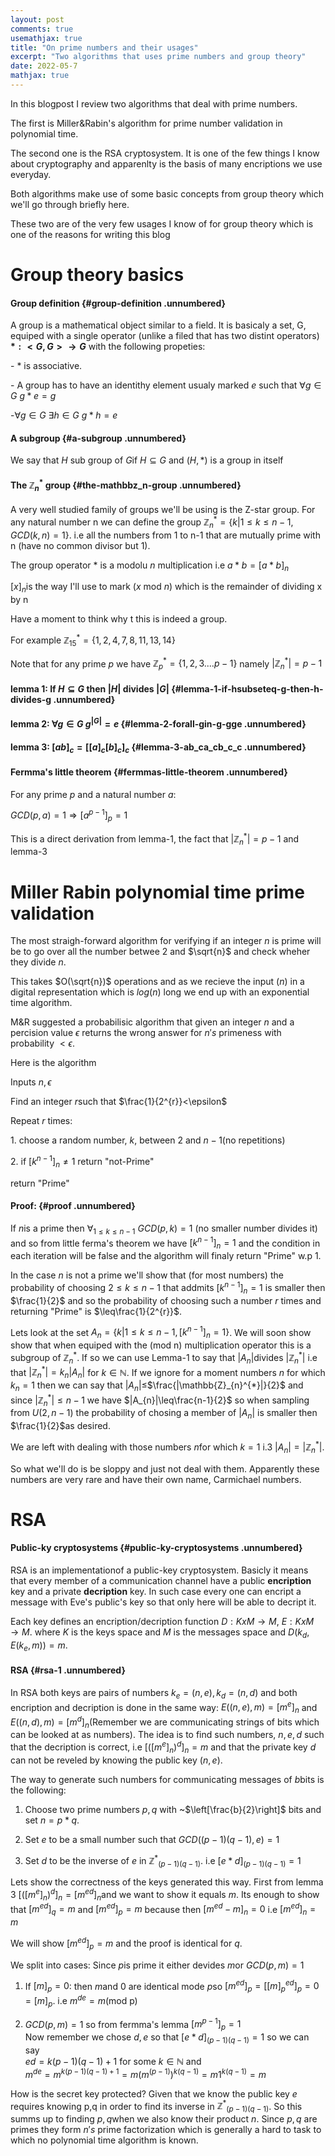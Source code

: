 ```yaml
---
layout: post
comments: true
usemathjax: true
title: "On prime numbers and their usages"
excerpt: "Two algorithms that uses prime numbers and group theory"
date: 2022-05-7
mathjax: true
---
```


In this blogpost I review two algorithms that deal with prime numbers.

The first is Miller&Rabin's algorithm for prime number validation in
polynomial time.

The second one is the RSA cryptosystem. It is one of the few things I know about cryptography and apparenlty is the basis of many encriptions
we use everyday.

Both algorithms make use of some basic concepts from group theory which
we'll go through briefly here.

These two are of the very few usages I know of for group theory which is
one of the reasons for writing this blog


Group theory basics
===================

#### Group definition {#group-definition .unnumbered}

A group is a mathematical object similar to a field. It is basicaly a
set, G, equiped with a single operator (unlike a filed that has two
distint operators) **$*:<G,G>\longrightarrow G$** with the following
propeties:

\- \* is associative.

\- A group has to have an identithy element usualy marked $e$ such that
$\forall g\in G\ g*e=g$

\-$\forall g\in G\ \exists h\in G\ g*h=e$

#### A subgroup  {#a-subgroup .unnumbered}

We say that $H$ sub group of $G$if $H\subseteq G$ and $(H,*)$ is a group
in itself

#### The $\mathbb{Z}_{n}^{*}$ group  {#the-mathbbz_n-group .unnumbered}

A very well studied family of groups we'll be using is the Z-star group.
For any natural number n we can define the group
$\mathbb{Z}_{n}^{*}=\left\{ k|1\leq k\leq n-1,GCD(k,n)=1\right\}$. i.e
all the numbers from 1 to n-1 that are mutually prime with n (have no
common divisor but 1).

The group operator \* is a modolu $n$ multiplication i.e $a*b=[a*b]_{n}$

$[x]_{n}$is the way I'll use to mark $(x\text{ mod }n)$ which is the
remainder of dividing x by n

Have a moment to think why t this is indeed a group.

For example $\mathbb{Z}_{15}^{*}=\{1,2,4,7,8,11,13,14\}$

Note that for any prime $p$ we have
$\mathbb{Z}_{p}^{*}=\{1,2,3....p-1\}$ namely $|\mathbb{Z}_{n}^{*}|=p-1$

#### lemma 1: If $H\subseteq G$ then $|H|$ divides $|G|$ {#lemma-1-if-hsubseteq-g-then-h-divides-g .unnumbered}

#### lemma 2: $\forall g\in G\ g^{|G|}=e$  {#lemma-2-forall-gin-g-gge .unnumbered}

#### lemma 3: $[ab]_{c}=[[a]_{c}[b]_{c}]_{c}$ {#lemma-3-ab_ca_cb_c_c .unnumbered}

#### Fermma's little theorem {#fermmas-little-theorem .unnumbered}

For any prime $p$ and a natural number $a$:

$GCD(p,a)=1\Longrightarrow[a^{p-1}]_{p}=1$

This is a direct derivation from lemma-1, the fact that
$|\mathbb{Z}_{n}^{*}|=p-1$ and lemma-3

Miller Rabin polynomial time prime validation
=============================================

The most straigh-forward algorithm for verifying if an integer $n$ is
prime will be to go over all the number betwee $2$ and $\sqrt{n}$ and
check wheher they divide $n$.

This takes $O(\sqrt{n})$ operations and as we recieve the input ($n)$ in
a digital representation which is $log(n)$ long we end up with an
exponential time algorithm.

M&R suggested a probabilisic algorithm that given an integer $n$ and a
percision value $\epsilon$ returns the wrong answer for $n's$ primeness
with probability $<\epsilon$.

Here is the algorithm

Inputs $n,\epsilon$

Find an integer $r$such that $\frac{1}{2^{r}}<\epsilon$

Repeat $r$ times:

1\. choose a random number, $k,$ between $2$ and $n-1$(no repetitions)

2\. if $[k^{n-1}]_{n}\neq1$ return "not-Prime"

return "Prime"

#### Proof: {#proof .unnumbered}

If $n$is a prime then $\forall_{1\leq k\leq n-1}$ $GCD(p,k)=1$ (no
smaller number divides it) and so from little ferma's theorem we have
$[k^{n-1}]_{n}=1$ and the condition in each iteration will be false and
the algorithm will finaly return "Prime" w.p 1.

In the case $n$ is not a prime we'll show that (for most numbers) the
probability of choosing $2\leq k\leq n-1$ that addmits $[k^{n-1}]_{n}=1$
is smaller then $\frac{1}{2}$ and so the probability of choosing such a
number $r$ times and returning "Prime" is $\leq\frac{1}{2^{r}}$.

Lets look at the set $A_{n}=\{k|1\leq k\leq n-1,[k^{n-1}]_{n}=1\}$. We
will soon show show that when equiped with the (mod n) multiplication
operator this is a subgroup of $\mathbb{Z}_{n}^{*}$. If so we can use
Lemma-1 to say that $|A_{n}|$divides $|\mathbb{Z}_{n}^{*}|$ i.e that
$|\mathbb{Z}_{n}^{*}|=k_{n}|A_{n}|$ for $k\in\mathbb{N}$. If we ignore
for a moment numbers $n$ for which $k_{n}=1$ then we can say that
$|A_{n}|\leq$$\frac{|\mathbb{Z}_{n}^{*}|}{2}$ and since
$|\mathbb{Z}_{n}^{*}|\leq n-1$ we have $|A_{n}|\leq\frac{n-1}{2}$ so
when sampling from $U(2,n-1)$ the probability of chosing a member of
$|A_{n}|$ is smaller then $\frac{1}{2}$as desired.

We are left with dealing with those numbers $n$for which $k=1$ i.3
$|A_{n}|=|\mathbb{Z}_{n}^{*}|$.

So what we'll do is be sloppy and just not deal with them. Apparently
these numbers are very rare and have their own name, Carmichael numbers.

RSA
===

#### Public-ky cryptosystems {#public-ky-cryptosystems .unnumbered}

RSA is an implementationof a public-key cryptosystem. Basicly it means
that every member of a communication channel have a public
**encription** key and a private **decription** key. In such case every
one can encript a message with Eve's public's key so that only here will
be able to decript it.

Each key defines an encription/decription function
$D:KxM\longrightarrow M,$ $E:KxM\longrightarrow M.$ where $K$ is the
keys space and $M$ is the messages space and $D(k_{d},E(k_{e},m))=m$.

#### RSA {#rsa-1 .unnumbered}

In RSA both keys are pairs of numbers $k_{e}=(n,e),k_{d}=(n,d)$ and both
encription and decription is done in the same way:
$E((n,e),m)=[m^{e}]_{n}$ and $E((n,d),m)=[m^{d}]_{n}$(Remember we are
communicating strings of bits which can be looked at as numbers). The
idea is to find such numbers, $n,e,d$ such that the decription is
correct, i.e $[([m^{e}]_{n})^{d}]_{n}=m$ and that the private key $d$
can not be reveled by knowing the public key $(n,e).$

The way to generate such numbers for communicating messages of $b$bits
is the following:

1.  Choose two prime numbers $p,q$ with \~$\left[\frac{b}{2}\right]$
    bits and set $n=p*q.$

2.  Set $e$ to be a small number such that $GCD((p-1)(q-1),e)=1$

3.  Set $d$ to be the inverse of $e$ in $\mathbb{Z^{*}}_{(p-1)(q-1)}$.
    i.e $[e*d]_{(p-1)(q-1)}=1$

Lets show the correctness of the keys generated this way. First from
lemma 3 $[([m^{e}]_{n})^{d}]_{n}=[m^{ed}]_{n}$and we want to show it
equals $m$. Its enough to show that $[m^{ed}]_{q}=m$ and
$[m^{ed}]_{p}=m$ because then $[m^{ed}-m]_{n}=0$ i.e $[m^{ed}]_{n}=m$

We will show $[m^{ed}]_{p}=m$ and the proof is identical for $q.$

We split into cases: Since $p$is prime it either devides $m$or
$GCD(p,m)=1$

1.  If $[m]_{p}=0:$ then $m$and 0 are identical mode $p$so
    $[m^{ed}]_{p}=[[m]_{p}^{ed}]_{p}=0=[m]_{p}.$ i.e
    $m^{de}=m(\text{mod p)}$

2.  $GCD(p,m)=1$ so from fermma's lemma $[m^{p-1}]_{p}=1$\
    Now remember we chose $d,e$ so that $[e*d]_{(p-1)(q-1)}=1$ so we can
    say\
    $ed=k(p-1)(q-1)+1$ for some $k\in\mathbb{N}$ and\
    $m^{de}=m^{k(p-1)(q-1)+1}=m(m^{(p-1)})^{k(q-1)}$$=m1^{k(q-1)}=m$

How is the secret key protected? Given that we know the public key $e$
requires knowing p,q in order to find its inverse in
$\mathbb{Z^{*}}_{(p-1)(q-1)}$. So this summs up to finding $p,q$when we
also know their product $n.$ Since $p,q$ are primes they form $n's$
prime factorization which is generally a hard to task to which no
polynomial time algorithm is known.
